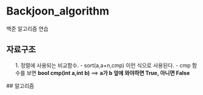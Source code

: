 # Backjoon_algorithm
백준 알고리즘 연습
## 자료구조
<ol>
  1. 정렬에 사용되는 비교함수.
  - sort(a,a+n,cmp) 이런 식으로 사용된다.
  - cmp 함수를 보면 <strong>bool cmp(int a,int b)</strong>  ==> <strong>a가 b 앞에 와야하면 True, 아니면 False</strong>
</ol>
## 알고리즘
